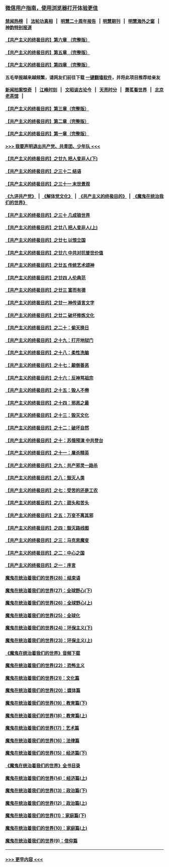 ### [微信用户指南，使用浏览器打开体验更佳](https://github.com/gfw-breaker/banned-news1/blob/master/indexes/wechat-guide.md?t=0)
#### [禁闻热榜](热点新闻.md?t=0)  &nbsp;&nbsp;|&nbsp;&nbsp; [法轮功真相](https://github.com/gfw-breaker/truth/blob/master/README.md?t=0) &nbsp;&nbsp;|&nbsp;&nbsp; [明慧二十周年报告](https://github.com/gfw-breaker/mh-reports/blob/master/README.md?t=0) &nbsp;&nbsp;|&nbsp;&nbsp;[明慧期刊](https://github.com/gfw-breaker/mh-qikan) &nbsp;&nbsp;|&nbsp;&nbsp; [明慧海外之窗](https://github.com/gfw-breaker/mh-news/blob/master/README.md?t=0) &nbsp;&nbsp;|&nbsp;&nbsp; [神韵特别报道](https://github.com/gfw-breaker/mh-news/blob/master/shenyun.md?t=0)
#### [【共产主义的终极目的】第六章 （完整版）](../pages/nsc422/n11428913.md?t=02081633) 
#### [【共产主义的终极目的】第五章 （完整版）](../pages/nsc422/n11428912.md?t=02081633) 
#### [【共产主义的终极目的】第四章 （完整版）](../pages/nsc422/n11428907.md?t=02081633) 
#### 五毛举报越来越频繁，请网友们前往下载 [一键翻墙软件](https://github.com/gfw-breaker/ssr-accounts)，并将此项目推荐给亲友
#### [新闻拍案惊奇](https://github.com/gfw-breaker/banned-news1/blob/master/pages/link4.md) &nbsp;&nbsp;|&nbsp;&nbsp; [江峰时刻](https://github.com/gfw-breaker/banned-news1/blob/master/pages/link4.md) &nbsp;&nbsp;|&nbsp;&nbsp; [文昭谈古论今](https://github.com/gfw-breaker/banned-news1/blob/master/pages/link4.md) &nbsp;&nbsp;|&nbsp;&nbsp; [天亮时分](https://github.com/gfw-breaker/banned-news1/blob/master/pages/link4.md) &nbsp;&nbsp;|&nbsp;&nbsp; [萧茗看世界](https://github.com/gfw-breaker/banned-news1/blob/master/pages/link4.md) &nbsp;&nbsp;|&nbsp;&nbsp; [北京老茶馆](https://github.com/gfw-breaker/banned-news1/blob/master/pages/link4.md) &nbsp;&nbsp;|&nbsp;&nbsp; 
#### [【共产主义的终极目的】第三章（完整版）](../pages/nsc422/n11428848.md?t=02081633) 
#### [【共产主义的终极目的】第二章（完整版）](../pages/nsc422/n11428831.md?t=02081633) 
#### [【共产主义的终极目的】第一章（完整版）](../pages/nsc422/n11417651.md?t=02081633) 
#### [>>> 我要声明退出共产党、共青团、少年队 <<<](https://github.com/begood0513/goodnews/blob/master/quit/letter.md) 
#### [【共产主义的终极目的】之廿九 把人变非人(下)](../pages/nsc422/n11344140.md?t=02081633) 
#### [【共产主义的终极目的】之三十二 结语](../pages/nsc422/n11360535.md?t=02081633) 
#### [【共产主义的终极目的】之三十一 末世景观](../pages/nsc422/n11351129.md?t=02081633) 
#### [《九评共产党》](https://github.com/begood0513/9ping.md/blob/master/README.md) &nbsp;|&nbsp; [《解体党文化》](../../../../jtdwh.md/blob/master/README.md)  &nbsp;|&nbsp; [《共产主义的终极目的》](../../../../gczydzjmd.md/blob/master/README.md) &nbsp;|&nbsp; [《魔鬼在统治我们的世界》](../../../../mgztzwmdsj.md/blob/master/README.md) 
#### [【共产主义的终极目的】之三十 几成狼世界](../pages/nsc422/n11348280.md?t=02081633) 
#### [【共产主义的终极目的】之廿八 把人变非人(上)](../pages/nsc422/n11340492.md?t=02081633) 
#### [【共产主义的终极目的】之廿七 以恨立国](../pages/nsc422/n11336944.md?t=02081633) 
#### [【共产主义的终极目的】之廿六 中共对抗普世价值](../pages/nsc422/n11324785.md?t=02081633) 
#### [【共产主义的终极目的】之廿五 传统艺术颂神](../pages/nsc422/n11296396.md?t=02081633) 
#### [【共产主义的终极目的】之廿四 人伦典范](../pages/nsc422/n11296397.md?t=02081633) 
#### [【共产主义的终极目的】之廿三 富而有德](../pages/nsc422/n11283598.md?t=02081633) 
#### [【共产主义的终极目的】之廿一 神传语言文字](../pages/nsc422/n11263265.md?t=02081633) 
#### [【共产主义的终极目的】之廿二 破坏修炼文化](../pages/nsc422/n11245728.md?t=02081633) 
#### [【共产主义的终极目的】之二十：偷天换日](../pages/nsc422/n11238846.md?t=02081633) 
#### [【共产主义的终极目的】之十九：打开地狱门](../pages/nsc422/n11206376.md?t=02081633) 
#### [【共产主义的终极目的】之十八：柔性洗脑](../pages/nsc422/n11199994.md?t=02081633) 
#### [【共产主义的终极目的】之十七：颠倒善恶](../pages/nsc422/n11179782.md?t=02081633) 
#### [【共产主义的终极目的】之十六：反神骂祖宗](../pages/nsc422/n11166798.md?t=02081633) 
#### [【共产主义的终极目的】之十五：毁人不倦](../pages/nsc422/n11166792.md?t=02081633) 
#### [【共产主义的终极目的】之十四：邪恶之最](../pages/nsc422/n11150249.md?t=02081633) 
#### [【共产主义的终极目的】之十三：毁灭文化](../pages/nsc422/n11135227.md?t=02081633) 
#### [【共产主义的终极目的】之十二：破坏自然](../pages/nsc422/n11135214.md?t=02081633) 
#### [【共产主义的终极目的】之十：苏俄预演 中共登台](../pages/nsc422/n11118424.md?t=02081633) 
#### [【共产主义的终极目的】之十一：屠杀精英](../pages/nsc422/n11118442.md?t=02081633) 
#### [【共产主义的终极目的】之九：共产邪灵一路杀](../pages/nsc422/n11114139.md?t=02081633) 
#### [【共产主义的终极目的】之八：毁灭人类](../pages/nsc422/n11108503.md?t=02081633) 
#### [【共产主义的终极目的】之七：受苦的还是工农](../pages/nsc422/n11101809.md?t=02081633) 
#### [【共产主义的终极目的】之六：甜头和苦头](../pages/nsc422/n11096971.md?t=02081633) 
#### [【共产主义的终极目的】之五：万变不离其邪](../pages/nsc422/n11091285.md?t=02081633) 
#### [【共产主义的终极目的】之四：毁灭路线图](../pages/nsc422/n11086284.md?t=02081633) 
#### [【共产主义的终极目的】之三：马克思魔变](../pages/nsc422/n11061941.md?t=02081633) 
#### [【共产主义的终极目的】之二：中心之国](../pages/nsc422/n11047728.md?t=02081633) 
#### [【共产主义的终极目的】之一：序言](../pages/nsc422/n11086077.md?t=02081633) 
#### [魔鬼在统治着我们的世界(28)：结束语](../pages/nsc422/n10936246.md?t=02081633) 
#### [魔鬼在统治着我们的世界(27)：全球野心(下)](../pages/nsc422/n10928319.md?t=02081633) 
#### [魔鬼在统治着我们的世界(26)：全球野心(上)](../pages/nsc422/n10900318.md?t=02081633) 
#### [魔鬼在统治着我们的世界(25)：全球化](../pages/nsc422/n10788205.md?t=02081633) 
#### [魔鬼在统治着我们的世界(24)：环保主义(下)](../pages/nsc422/n10695307.md?t=02081633) 
#### [魔鬼在统治着我们的世界(23)：环保主义(上)](../pages/nsc422/n10688613.md?t=02081633) 
#### [《魔鬼在统治着我们的世界》音频下载](../pages/nsc422/n10635553.md?t=02081633) 
#### [魔鬼在统治着我们的世界(22)：恐怖主义](../pages/nsc422/n10614727.md?t=02081633) 
#### [魔鬼在统治着我们的世界(21)：文化篇](../pages/nsc422/n10597706.md?t=02081633) 
#### [魔鬼在统治着我们的世界(20)：媒体篇](../pages/nsc422/n10586579.md?t=02081633) 
#### [魔鬼在统治着我们的世界(19)：教育篇(下)](../pages/nsc422/n10564808.md?t=02081633) 
#### [魔鬼在统治着我们的世界(18)：教育篇(上)](../pages/nsc422/n10526970.md?t=02081633) 
#### [魔鬼在统治着我们的世界(17)：艺术篇](../pages/nsc422/n10499093.md?t=02081633) 
#### [魔鬼在统治着我们的世界(16)：法律篇](../pages/nsc422/n10485969.md?t=02081633) 
#### [魔鬼在统治着我们的世界(15)：经济篇(下)](../pages/nsc422/n10469975.md?t=02081633) 
#### [《魔鬼在统治着我们的世界》全书目录](../pages/nsc422/n10464261.md?t=02081633) 
#### [魔鬼在统治着我们的世界(14)：经济篇(上)](../pages/nsc422/n10457370.md?t=02081633) 
#### [魔鬼在统治着我们的世界(13)：政治篇(下)](../pages/nsc422/n10448270.md?t=02081633) 
#### [魔鬼在统治着我们的世界(12)：政治篇(上)](../pages/nsc422/n10444576.md?t=02081633) 
#### [魔鬼在统治着我们的世界(11)：家庭篇(下)](../pages/nsc422/n10440961.md?t=02081633) 
#### [魔鬼在统治着我们的世界(10)：家庭篇(上)](../pages/nsc422/n10435448.md?t=02081633) 
#### [魔鬼在统治着我们的世界(9)：信仰篇](../pages/nsc422/n10432159.md?t=02081633) 

----
#### [ >>> 更早内容 <<< ](../indexes/nsc422-earlier.md)
